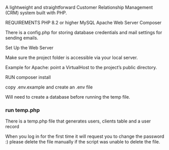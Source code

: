 A lightweight and straightforward Customer Relationship Management (CRM) system built with PHP.

REQUIREMENTS
PHP 8.2 or higher
MySQL
Apache Web Server
Composer

There is a config.php for storing database credentials and mail settings for sending emails. 

Set Up the Web Server

Make sure the project folder is accessible via your local server.

Example for Apache: point a VirtualHost to the project’s public directory.

RUN composer install

copy .env.example and create an .env file

Will need to create a database before running the temp file.

### run temp.php

There is a temp.php file that generates users, clients table and a user record

When you log in for the first time it will request you to change the password :)
please delete the file manually if the script was unable to delete the file.
